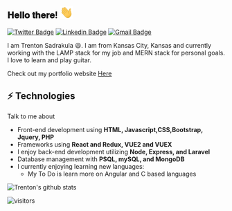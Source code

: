 <h2> 𝐇𝐞𝐥𝐥𝐨 𝐭𝐡𝐞𝐫𝐞! <img src="https://raw.githubusercontent.com/ABSphreak/ABSphreak/master/gifs/Hi.gif" width="30px"></h2>



[![Twitter Badge](https://img.shields.io/badge/-@tsadrakula-1ca0f1?style=flat-square&labelColor=1ca0f1&logo=twitter&logoColor=white&link=https://twitter.com/tsadrakula)](https://twitter.com/tsadrakula) [![Linkedin Badge](https://img.shields.io/badge/-trentonsadrakula-blue?style=flat-square&logo=Linkedin&logoColor=white&link=https://www.linkedin.com/in/trenton-sadrakula/)](https://www.linkedin.com/in/trenton-sadrakula/) 
[![Gmail Badge](https://img.shields.io/badge/-tsadrakula@gmail.com-c14438?style=flat-square&logo=Gmail&logoColor=white&link=mailto:tsadrakula@gmail.com)](mailto:tsadrakula@gmail.com)

I am Trenton Sadrakula 😃. I am from Kansas City, Kansas and currently working with the LAMP stack for my job and MERN stack for personal goals. I love to learn and play guitar.

Check out my portfolio website [Here](https://www.sadrakulaonline.com)

## ⚡ Technologies
Talk to me about
- Front-end development using **HTML, Javascript,CSS,Bootstrap, Jquery, PHP**
- Frameworks using **React and Redux, VUE2 and VUEX**
- I enjoy back-end development utilizing **Node, Express, and Laravel**
- Database management with **PSQL, mySQL, and MongoDB**
- I currently enjoying learning new languages:
  - My To Do is learn more on Angular and C based languages

![Trenton's github stats](https://github-readme-stats.vercel.app/api?username=tsadrakula&hide=["issues"]&show_icons=true)

![visitors](https://visitor-badge.glitch.me/badge?page_id=tsadrakula.tsadrakula)
